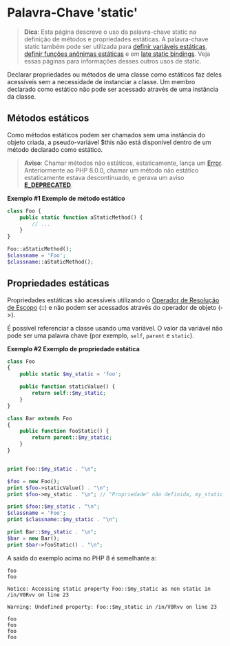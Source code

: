 # Palavra-Chave 'static'

> **Dica**: Esta página descreve o uso da palavra-chave static na definição de métodos e propriedades estáticas. A palavra-chave static também pode ser utilizada para [definir variáveis estáticas](https://www.php.net/manual/pt_BR/language.variables.scope.php#language.variables.scope.static), [definir funções anônimas estáticas](https://www.php.net/manual/pt_BR/functions.anonymous.php#functions.anonymous-functions.static) e em [late static bindings](https://www.php.net/manual/pt_BR/language.oop5.late-static-bindings.php). Veja essas páginas para informações desses outros usos de static.

Declarar propriedades ou métodos de uma classe como estáticos faz deles acessíveis sem a necessidade de instanciar a classe. Um membro declarado como estático não pode ser acessado através de uma instância da classe.

## Métodos estáticos

Como métodos estáticos podem ser chamados sem uma instância do objeto criada, a pseudo-variável $this não está disponível dentro de um método declarado como estático.

> **Aviso**: Chamar métodos não estáticos, estaticamente, lança um [Error](https://www.php.net/manual/pt_BR/class.error.php).
Anteriormente ao PHP 8.0.0, chamar um método não estático estaticamente estava descontinuado, e gerava um aviso [**E_DEPRECATED**](https://www.php.net/manual/pt_BR/errorfunc.constants.php#constant.e-deprecated).

**Exemplo #1 Exemplo de método estático**

```php
class Foo {
    public static function aStaticMethod() {
        // ...
    }
}

Foo::aStaticMethod();
$classname = 'Foo';
$classname::aStaticMethod();
```

## Propriedades estáticas

Propriedades estáticas são acessíveis utilizando o [Operador de Resolução de Escopo](https://www.php.net/manual/pt_BR/language.oop5.paamayim-nekudotayim.php) (::) e não podem ser acessados através do operador de objeto (->).

É possível referenciar a classe usando uma variável. O valor da variável não pode ser uma palavra chave (por exemplo, `self`, `parent` e `static`).

**Exemplo #2 Exemplo de propriedade estática**

```php
class Foo
{
    public static $my_static = 'foo';

    public function staticValue() {
        return self::$my_static;
    }
}

class Bar extends Foo
{
    public function fooStatic() {
        return parent::$my_static;
    }
}


print Foo::$my_static . "\n";

$foo = new Foo();
print $foo->staticValue() . "\n";
print $foo->my_static . "\n"; // "Propriedade" não definida, my_static

print $foo::$my_static . "\n";
$classname = 'Foo';
print $classname::$my_static . "\n";

print Bar::$my_static . "\n";
$bar = new Bar();
print $bar->fooStatic() . "\n";
```

A saída do exemplo acima no PHP 8 é semelhante a:

```plaintext
foo
foo

Notice: Accessing static property Foo::$my_static as non static in /in/V0Rvv on line 23

Warning: Undefined property: Foo::$my_static in /in/V0Rvv on line 23

foo
foo
foo
foo
```